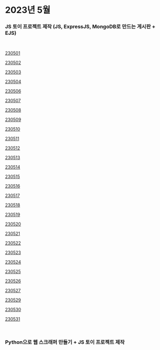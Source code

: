 # 2023년 5월

### JS 토이 프로젝트 제작 (JS, ExpressJS, MongoDB로 만드는 게시판 + EJS)

<br />

[230501](/DateLink/2023-05/230501.md)

[230502](/DateLink/2023-05/230502.md)

[230503](/DateLink/2023-05/230503.md)

[230504](/DateLink/2023-05/230504.md)

[230506](/DateLink/2023-05/230506.md)

[230507](/DateLink/2023-05/230507.md)

[230508](/DateLink/2023-05/230508.md)

[230509](/DateLink/2023-05/230509.md)

[230510](/DateLink/2023-05/230510.md)

[230511](/DateLink/2023-05/230511.md)

[230512](/DateLink/2023-05/230512.md)

[230513](/DateLink/2023-05/230513.md)

[230514](/DateLink/2023-05/230514.md)

[230515](/DateLink/2023-05/230515.md)

[230516](/DateLink/2023-05/230516.md)

[230517](/DateLink/2023-05/230517.md)

[230518](/DateLink/2023-05/230518.md)

[230519](/DateLink/2023-05/230519.md)

[230520](/DateLink/2023-05/230520.md)

[230521](/DateLink/2023-05/230521.md)

[230522](/DateLink/2023-05/230522.md)

[230523](/DateLink/2023-05/230523.md)

[230524](/DateLink/2023-05/230524.md)

[230525](/DateLink/2023-05/230525.md)

[230526](/DateLink/2023-05/230526.md)

[230527](/DateLink/2023-05/230527.md)

[230529](/DateLink/2023-05/230529.md)

[230530](/DateLink/2023-05/230530.md)

[230531](/DateLink/2023-05/230531.md)

<br />

### Python으로 웹 스크래퍼 만들기 + JS 토이 프로젝트 제작

<br />
